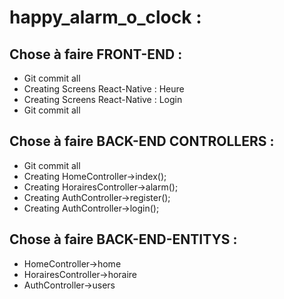 # happy_alarm_o_clock :

## Chose à faire FRONT-END :
* Git commit all
* Creating Screens React-Native : Heure
* Creating Screens React-Native : Login
* Git commit all

## Chose à faire BACK-END CONTROLLERS :

* Git commit all
* Creating HomeController->index();
* Creating HorairesController->alarm();
* Creating AuthController->register();
* Creating AuthController->login();

## Chose à faire BACK-END-ENTITYS :

* HomeController->home
* HorairesController->horaire
* AuthController->users